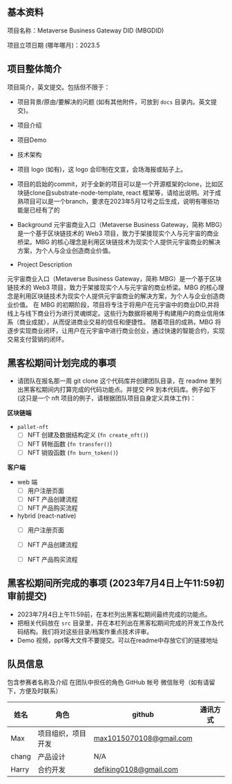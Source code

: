 ## 基本资料

项目名称：Metaverse Business Gateway DID (MBGDID)

项目立项日期 (哪年哪月)：2023.5

## 项目整体简介

项目简介，英文提交。包括但不限于：

- 项目背景/原由/要解决的问题 (如有其他附件，可放到 `docs` 目录内。英文提交)。
- 项目介绍
- 项目Demo
- 技术架构
- 项目 logo (如有)，这 logo 会印制在文宣，会场海报或贴子上。
- 项目的启始的commit，对于全新的项目可以是一个开源框架的clone，比如区块链clone自substrate-node-template, react
框架等，请给出说明。对于成熟项目可以是一个branch，要求在2023年5月12号之后生成，说明有哪些功能是已经有了的

- Background
元宇宙商业入口（Metaverse Business Gateway，简称 MBG）是一个基于区块链技术的 Web3 项目，致力于架接现实个人与元宇宙的商业桥梁。MBG 的核心理念是利用区块链技术为现实个人提供元宇宙商业的解决方案，为个人与企业创造商业价值。

- Project Description

元宇宙商业入口（Metaverse Business Gateway，简称 MBG）是一个基于区块链技术的 Web3 项目，致力于架接现实个人与元宇宙的商业桥梁。MBG 的核心理念是利用区块链技术为现实个人提供元宇宙商业的解决方案，为个人与企业创造商业价值。
在 MBG 的初期阶段，项目将专注于将用户在元宇宙中的商业DID,并将线上与线下商业行为进行灵魂绑定。这些行为数据将被用于构建用户的商业信用体系（商业成就），从而促进商业交易的信任和便捷性。
随着项目的成熟，MBG 将逐步实现商业闭环，让用户在元宇宙中进行商业创业，通过快速的智能合约，实现交易支付营销的闭环。

## 黑客松期间计划完成的事项

- 请团队在报名那一周 git clone 这个代码库并创建团队目录，在 readme 里列出黑客松期间内打算完成的代码功能点。并提交 PR 到本代码库。例子如下 (这只是一个 nft 项目的例子，请根据团队项目自身定义具体工作)：

**区块链端**

- `pallet-nft`
  - [ ] NFT 创建及数据结构定义 (`fn create_nft()`)
  - [ ] NFT 转帐函数 (`fn transfer()`)
  - [ ] NFT 销毁函数 (`fn burn_token()`)

**客户端**

- web 端
  - [ ] 用户注册页面
  - [ ] NFT 产品创建流程
  - [ ] NFT 产品购买流程

- hybrid (react-native)
  - [ ] 用户注册页面
  - [ ] NFT 产品创建流程
  - [ ] NFT 产品购买流程


## 黑客松期间所完成的事项 (2023年7月4日上午11:59初审前提交)

- 2023年7月4日上午11:59前，在本栏列出黑客松期间最终完成的功能点。
- 把相关代码放在 `src` 目录里，并在本栏列出在黑客松期间完成的开发工作及代码结构。我们将对这些目录/档案作重点技术评审。
- Demo 视频，ppt等大文件不要提交。可以在readme中存放它们的链接地址

## 队员信息

包含参赛者名称及介绍
在团队中担任的角色
GitHub 帐号
微信账号（如有请留下，方便及时联系）

|姓名|角色|github|通讯方式|
|---|---|---|---|
|Max|项目组织，项目开发|max1015070108@gmail.com||
|chang|产品设计|N/A||
|Harry|合约开发|defiking0108@gmail.com||


